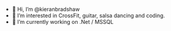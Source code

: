 - 👋 Hi, I’m @kieranbradshaw
- 👀 I’m interested in CrossFit, guitar, salsa dancing and coding.
- 🌱 I’m currently working on .Net / MSSQL

<!---
kieranbradshaw/kieranbradshaw is a ✨ special ✨ repository because its `README.md` (this file) appears on your GitHub profile.
You can click the Preview link to take a look at your changes.
--->
